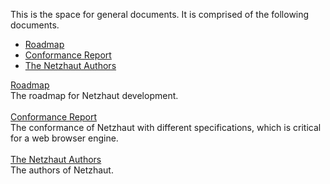 This is the space for general documents. It is comprised of the following documents.

<div style="max-width:700px;">

- [Roadmap](md_roadmap.html)
- [Conformance Report](md_conformance.html)
- [The Netzhaut Authors](md_authors.html)

[Roadmap](md_roadmap.html)   
The roadmap for Netzhaut development.  
<br>
[Conformance Report](md_conformance.html)   
The conformance of Netzhaut with different specifications, which is critical for a web browser engine.  
<br>
[The Netzhaut Authors](md_authors.html)   
The authors of Netzhaut.  
<br>

</div>
